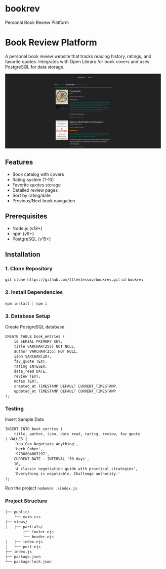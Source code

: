 # bookrev
Personal Book Review Platform

# Book Review Platform

A personal book review website that tracks reading history, ratings, and favorite quotes. Integrates with Open Library for book covers and uses PostgreSQL for data storage.

![Screenshot](/public/screenshot.png)

## Features
- Book catalog with covers
- Rating system (1-10)
- Favorite quotes storage
- Detailed review pages
- Sort by rating/date
- Previous/Next book navigation

## Prerequisites
- Node.js (v18+)
- npm (v9+)
- PostgreSQL (v15+)

## Installation

### 1. Clone Repository
`git clone https://github.com/ttlektessov/bookrev.git`
`cd bookrev`
### 2. Install Dependencies
`npm install | npm i`
### 3. Database Setup
Create PostgreSQL database:
```
CREATE TABLE book_entries (
    id SERIAL PRIMARY KEY,
    title VARCHAR(255) NOT NULL,
    author VARCHAR(255) NOT NULL,
    isbn VARCHAR(20),
    fav_quote TEXT,
    rating INTEGER,
    date_read DATE,
    review TEXT,
    notes TEXT,
    created_at TIMESTAMP DEFAULT CURRENT_TIMESTAMP,
    updated_at TIMESTAMP DEFAULT CURRENT_TIMESTAMP
);
```

### Testing
Insert Sample Data
```
INSERT INTO book_entries (
    title, author, isbn, date_read, rating, review, fav_quote
) VALUES (
    'You Can Negotiate Anything',
    'Herb Cohen',
    '9780804005297',
    CURRENT_DATE - INTERVAL '30 days',
    10,
    'A classic negotiation guide with practical strategies',
    'Everything is negotiable. Challenge authority.'
);
```
Run the project
`nodemon .\index.js`

### Project Structure
```
├── public/          
    └── main.css
├── views/           
│   ├── partials/
        ├── footer.ejs
        └── header.ejs
│   ├── index.ejs
│   └── post.ejs
├── index.js         
├── package.json
└── package-lock.json    
```